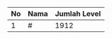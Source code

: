 | No | Nama            | Jumlah Level |
|----|-----------------|--------------|
| 1  | #    |    1912        |
